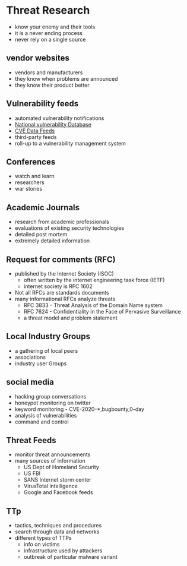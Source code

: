# Threat Research

- know your enemy and their tools
- it is a never ending process
- never rely on a single source

## vendor websites

- vendors and manufacturers
- they know when problems are announced
- they know their product better

## Vulnerability feeds

- automated vulnerability notifications
- [National vulnerability Database](https://nvd.nist.gov)
- [CVE Data Feeds](https://cve.mitre.org)
- third-party feeds
- roll-up to a vulnerability management system

## Conferences

- watch and learn
- researchers
- war stories

## Academic Journals

- research from academic professionals
- evaluations of existing security technologies
- detailed post mortem
- extremely detailed information

## Request for comments (RFC)

- published by the Internet Society (ISOC)
  - often written by the internet engineering task force (IETF)
  - internet society is RFC 1602
- Not all RFCs are standards documents
- many informational RFCs analyze threats
  - RFC 3833 - Threat Analysis of the Domain Name system
  - RFC 7624 - Confidentiality in the Face of Pervasive Surveillance
  - a threat model and problem statement

## Local Industry Groups

- a gathering of local peers
- associations
- industry user Groups

## social media

- hacking group conversations
- honeypot monitoring on twitter
- keyword monitoring - CVE-2020-\*,bugbounty,0-day
- analysis of vulnerabilities
- command and control

## Threat Feeds

- monitor threat announcements
- many sources of information
  - US Dept of Homeland Security
  - US FBI
  - SANS Internet storm center
  - VirusTotal intelligence
  - Google and Facebook feeds

## TTp

- tactics, techniques and procedures
- search through data and networks
- different types of TTPs
  - info on victims
  - infrastructure used by attackers
  - outbreak of particular malware variant
